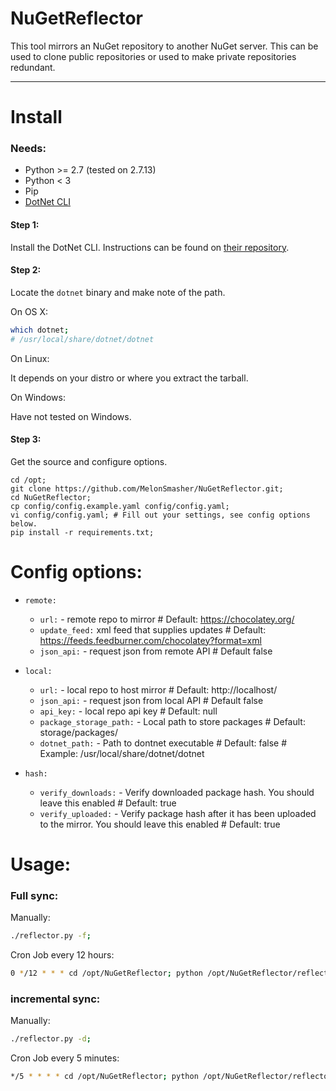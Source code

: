 # NuGetReflector

This tool mirrors an NuGet repository to another NuGet server. This can be used to clone public repositories or used to make private repositories redundant.

---

# Install

### Needs:

* Python >= 2.7 (tested on 2.7.13)
* Python < 3 
* Pip
* [DotNet CLI](https://github.com/dotnet/cli)

#### Step 1:

Install the DotNet CLI. Instructions can be found on [their repository](https://github.com/dotnet/cli).

#### Step 2:

Locate the `dotnet` binary and make note of the path.

On OS X:

```bash
which dotnet;
# /usr/local/share/dotnet/dotnet
```

On Linux:

It depends on your distro or where you extract the tarball.

On Windows:

Have not tested on Windows.

#### Step 3:

Get the source and configure options.

```shell
cd /opt;
git clone https://github.com/MelonSmasher/NuGetReflector.git;
cd NuGetReflector;
cp config/config.example.yaml config/config.yaml;
vi config/config.yaml; # Fill out your settings, see config options below.
pip install -r requirements.txt;
```

# Config options:

- `remote:`
   - `url:` - remote repo to mirror # Default: https://chocolatey.org/
   - `update_feed:` xml feed that supplies updates # Default: https://feeds.feedburner.com/chocolatey?format=xml
   - `json_api:` - request json from remote API # Default false

- `local:`
  - `url:` - local repo to host mirror # Default: http://localhost/
  - `json_api:` - request json from local API # Default false
  - `api_key:` - local repo api key # Default: null
  - `package_storage_path:` - Local path to store packages # Default: storage/packages/
  - `dotnet_path:` - Path to dontnet executable # Default: false # Example: /usr/local/share/dotnet/dotnet

- `hash:`
  - `verify_downloads:` - Verify downloaded package hash. You should leave this enabled # Default: true
  - `verify_uploaded:` - Verify package hash after it has been uploaded to the mirror. You should leave this enabled # Default: true

# Usage:

### Full sync:

Manually:

```bash
./reflector.py -f;
```

Cron Job every 12 hours:

```bash
0 */12 * * * cd /opt/NuGetReflector; python /opt/NuGetReflector/reflector.py --full 1>> /opt/NuGetReflector/storage/log/sync.log 2>> /opt/NuGetReflector/storage/log/error.log
```

### incremental sync:

Manually:

```bash
./reflector.py -d;
```

Cron Job every 5 minutes:

```bash
*/5 * * * * cd /opt/NuGetReflector; python /opt/NuGetReflector/reflector.py --delta 1>> /opt/NuGetReflector/storage/log/sync.log 2>> /opt/NuGetReflector/storage/log/error.log
```